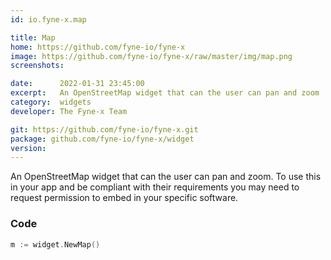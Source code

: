 ```yaml
---
id: io.fyne-x.map

title: Map
home: https://github.com/fyne-io/fyne-x
image: https://github.com/fyne-io/fyne-x/raw/master/img/map.png
screenshots:

date:      2022-01-31 23:45:00
excerpt:   An OpenStreetMap widget that can the user can pan and zoom
category:  widgets
developer: The Fyne-x Team

git: https://github.com/fyne-io/fyne-x.git
package: github.com/fyne-io/fyne-x/widget
version: 
---
```


An OpenStreetMap widget that can the user can pan and zoom.
To use this in your app and be compliant with their requirements you may need to request permission to embed in your specific software.

### Code

```go
m := widget.NewMap()
```
